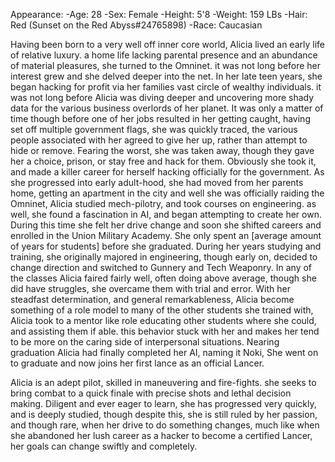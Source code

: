 Appearance: -Age: 28 -Sex: Female  -Height: 5'8 -Weight: 159 LBs -Hair: Red (Sunset on the Red Abyss#24765898) -Race: Caucasian

Having been born to a very well off inner core world, Alicia lived an early life of relative luxury. a home life lacking parental presence and an abundance of material pleasures, she turned to the Omninet. it was not long before her interest grew and she delved deeper into the net.
In her late teen years, she began hacking for profit via her families vast circle of wealthy individuals. it was not long before Alicia was diving deeper and uncovering more shady data for the various business overlords of her planet. It was only a matter of time though before one of her jobs resulted in her getting caught, having set off multiple government flags, she was quickly traced, the various people associated with her agreed to give her up, rather than attempt to hide or remove. Fearing the worst, she was taken away, though they gave her a choice, prison, or stay free and hack for them. 
Obviously she took it, and made a killer career for herself hacking officially for the government.
As she progressed into early adult-hood, she had moved from her parents home, getting an apartment in the city and well she was officially raiding the Omninet, Alicia studied mech-pilotry, and took courses on engineering. as well, she found a fascination in AI, and began attempting to create her own. During this time she felt her drive change and soon she shifted careers and enrolled in the Union Military Academy.
She only spent an [average amount of years for students] before she graduated. During her years studying and training, she originally majored in engineering, though early on, decided to change direction and switched to Gunnery and Tech Weaponry. In any of the classes Alicia faired fairly well, often doing above average, though she did have struggles, she overcame them with trial and error. With her steadfast determination, and general remarkableness, Alicia become something of a role model to many of the other students she trained with, Alicia took to a mentor like role educating other students where she could, and assisting them if able. this behavior stuck with her and makes her tend to be more on the caring side of interpersonal situations. Nearing graduation Alicia had finally completed her AI, naming it Noki, She went on to graduate and now joins her first lance as an official Lancer.

Alicia is an adept pilot, skilled in maneuvering and fire-fights. she seeks to bring combat to a quick finale with precise shots and lethal decision making.
Diligent and ever eager to learn, she has progressed very quickly, and is deeply studied, though despite this, she is still ruled by her passion, and though rare, when her drive to do something changes, much like when she abandoned her lush career as a hacker to become a certified Lancer, her goals can change swiftly and completely.
